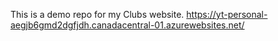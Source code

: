 This is a demo repo for my Clubs website.
https://yt-personal-aegjb6gmd2dgfjdh.canadacentral-01.azurewebsites.net/
